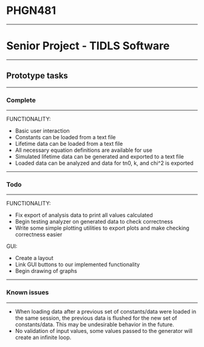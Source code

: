 <h1>PHGN481</h1>
<hr>

<h1>Senior Project - TIDLS Software</h1>

<hr>
<h2>Prototype tasks</h2>
<hr>

<h3>Complete</h3>
<hr>

<p>FUNCTIONALITY:</p>
<ul>
	<li>Basic user interaction</li>
	<li>Constants can be loaded from a text file</li>
	<li>Lifetime data can be loaded from a text file</li>
	<li>All necessary equation definitions are available for use</li>
	<li>Simulated lifetime data can be generated and exported to a text file</li>
	<li>Loaded data can be analyzed and data for tn0, k, and chi^2 is exported</li>
</ul>

<hr>
<h3>Todo</h3>
<hr>

<p>FUNCTIONALITY:</p>
<ul>
		<li>Fix export of analysis data to print all values calculated</li>
		<li>Begin testing analyzer on generated data to check correctness</li>
		<li>Write some simple plotting utilities to export plots and make checking correctness easier</li>
</ul>

<p>GUI:</p>
<ul>
	<li>Create a layout</li>
	<li>Link GUI buttons to our implemented functionality</li>
	<li>Begin drawing of graphs</li>
</ul>

<hr>
<h3>Known issues</h3>
<hr>
<ul>
	<li>When loading data after a previous set of constants/data were loaded
		in the same session, the previous data is flushed for the new
		set of constants/data.  This may be undesirable behavior in the
		future.</li>
	<li>No validation of input values, some values passed to the generator will create an infinite loop.</li>
</ul>